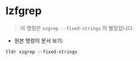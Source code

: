 # lzfgrep

> 이 명령은 `xzgrep --fixed-strings` 의 별칭입니다.

- 원본 명령의 문서 보기:

`tldr xzgrep --fixed-strings`
